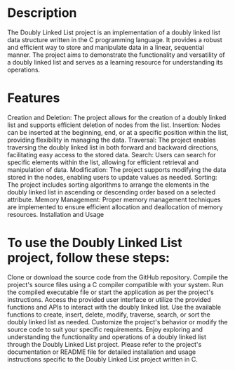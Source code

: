 
# Description
The Doubly Linked List project is an implementation of a doubly linked list data structure written in the C programming language. It provides a robust and efficient way to store and manipulate data in a linear, sequential manner. The project aims to demonstrate the functionality and versatility of a doubly linked list and serves as a learning resource for understanding its operations.

# Features
Creation and Deletion: The project allows for the creation of a doubly linked list and supports efficient deletion of nodes from the list.
Insertion: Nodes can be inserted at the beginning, end, or at a specific position within the list, providing flexibility in managing the data.
Traversal: The project enables traversing the doubly linked list in both forward and backward directions, facilitating easy access to the stored data.
Search: Users can search for specific elements within the list, allowing for efficient retrieval and manipulation of data.
Modification: The project supports modifying the data stored in the nodes, enabling users to update values as needed.
Sorting: The project includes sorting algorithms to arrange the elements in the doubly linked list in ascending or descending order based on a selected attribute.
Memory Management: Proper memory management techniques are implemented to ensure efficient allocation and deallocation of memory resources.
Installation and Usage

# To use the Doubly Linked List project, follow these steps:

Clone or download the source code from the GitHub repository.
Compile the project's source files using a C compiler compatible with your system.
Run the compiled executable file or start the application as per the project's instructions.
Access the provided user interface or utilize the provided functions and APIs to interact with the doubly linked list.
Use the available functions to create, insert, delete, modify, traverse, search, or sort the doubly linked list as needed.
Customize the project's behavior or modify the source code to suit your specific requirements.
Enjoy exploring and understanding the functionality and operations of a doubly linked list through the Doubly Linked List project.
Please refer to the project's documentation or README file for detailed installation and usage instructions specific to the Doubly Linked List project written in C.
